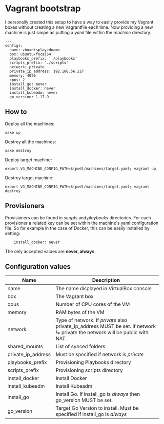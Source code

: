 # Vagrant bootstrap

I personally created this setup to have a way to easily provide my Vagrant boxes without creating a new Vagrantfile each time. Now providing a new machine is just simpe as putting a *yaml* file within the *machine* directory.

```
---
configs:
  name: vboxdisplayedname
  box: ubuntu/focal64
  playbooks_prefix: './playbooks'
  scripts_prefix: './scripts'
  network: private
  private_ip_address: 192.168.56.227
  memory: 4096
  cpus: 2
  install_go: never
  install_docker: never
  install_kubeadm: never
  go_version: 1.17.9
```

## How to
Deploy all the machines:
```/bin/sh
make up
```
Destroy all the machines:
```/bin/sh
make destroy
```
Deploy target machine:
```/bin/sh
export VG_MACHINE_CONFIG_PATH=$(pwd)/machines/target.yaml; vagrant up
```
Destroy target machine:
```/bin/sh
export VG_MACHINE_CONFIG_PATH=$(pwd)/machines/target.yaml; vagrant destroy
```

## Provisioners
Provisioners can be found in *scripts* and *playbooks* directories. For each provisioner a related key can be set within the machine's yaml configuration file. So for example in the case of Docker, this can be easily installed by setting:

```
    install_docker: never
```

The only accepted values are **never, always**.

## Configuration values

|  Name               | Description                               |
|-----------------------|-------------------------------------------|
|  name                 | The name displayed in VirtualBox console |
|  box                  |  The Vagrant box |
|  cpus                 |  Number of CPU cores of the VM |
|  memory               |  RAM bytes of the VM |
| network               | Type of network. If *private* also private_ip_address MUST be set. If network != private the network will be public with NAT |
|  shared_mounts        |  List of synced folders |
| private_ip_address    | Must be specified if network is *private* |
|  playbooks_prefix     |  Provisioning Playbooks directory |
|  scripts_prefix       |  Provisioning scripts directory |
|  install_docker       |  Install Docker |
|  install_kubeadm      |  Install Kubeadm |
|  install_go           |  Install Go. If install_go is *always* then go_version MUST be set. |
|  go_version           |  Target Go Version to install. Must be specified if install_go is *always* |



